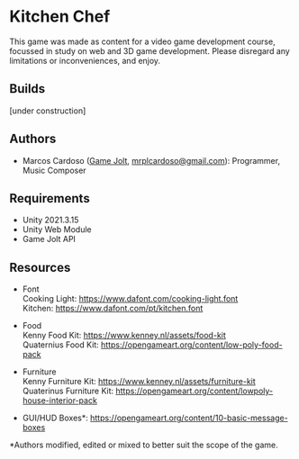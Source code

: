 # Kitchen Chef
This game was made as content for a video game development course, focussed in study on web and 3D game development. 
Please disregard any limitations or inconveniences, and enjoy.

## Builds
[under construction]

## Authors
* Marcos Cardoso ([Game Jolt](https://gamejolt.com/@marcoscardoso1_b064/games), mrplcardoso@gmail.com): Programmer, Music Composer

## Requirements
* Unity 2021.3.15  
* Unity Web Module  
* Game Jolt API

## Resources
* Font  
  Cooking Light: https://www.dafont.com/cooking-light.font  
  Kitchen: https://www.dafont.com/pt/kitchen.font  
  
* Food  
  Kenny Food Kit: https://www.kenney.nl/assets/food-kit  
  Quaternius Food Kit: https://opengameart.org/content/low-poly-food-pack  
 
* Furniture  
  Kenny Furniture Kit: https://www.kenney.nl/assets/furniture-kit  
  Quaterinus Furniture Kit: https://opengameart.org/content/lowpoly-house-interior-pack  
  
* GUI/HUD
  Boxes*: https://opengameart.org/content/10-basic-message-boxes
  

*Authors modified, edited or mixed to better suit the scope of the game.
